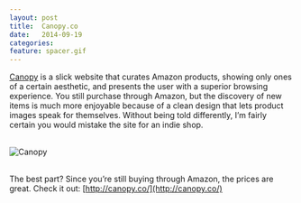 ```yaml
---
layout: post
title:  Canopy.co
date:   2014-09-19
categories:
feature: spacer.gif
---
```

[Canopy](http://canopy.co/) is a slick website that curates Amazon products, showing only ones of a certain aesthetic, and presents the user with a superior browsing experience. You still purchase through Amazon, but the discovery of new items is much more enjoyable because of a clean design that lets product images speak for themselves. Without being told differently, I’m fairly certain you would mistake the site for an indie shop.

<br>![Canopy]({{site.blog_img_path}}2014/canopy.jpg)

<br>The best part? Since you’re still buying through Amazon, the prices are great. Check it out: [http://canopy.co/](http://canopy.co/)
